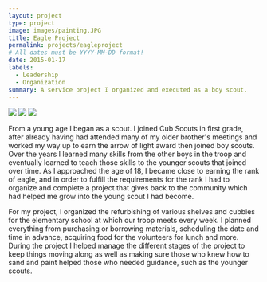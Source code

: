 ```yaml
---
layout: project
type: project
image: images/painting.JPG
title: Eagle Project
permalink: projects/eagleproject
# All dates must be YYYY-MM-DD format!
date: 2015-01-17
labels:
  - Leadership
  - Organization
summary: A service project I organized and executed as a boy scout.
---
```


<img class="ui medium right floated rounded image" src="{{ site.baseurl }}/images/sanding.JPG">
<img class="ui medium right floated rounded image" src="{{ site.baseurl }}/images/sanding2.JPG">
<img class="ui medium right floated rounded image" src="{{ site.baseurl }}/images/painting2.JPG">

From a young age I began as a scout. I joined Cub Scouts in first grade, after already having had attended many of my older brother's meetings and worked my way up to earn the arrow of light award then joined boy scouts. Over the years I learned many skills from the other boys in the troop and eventually learned to teach those skills to the younger scouts that joined over time. As I approached the age of 18, I became close to earning the rank of eagle, and in order to fulfill the requirements for the rank I had to organize and complete a project that gives back to the community which had helped me grow into the young scout I had become.

For my project, I organized the refurbishing of various shelves and cubbies for the elementary school at which our troop meets every week. I planned everything from purchasing or borrowing materials, scheduling the date and time in advance, acquiring food for the volunteers for lunch and more. During the project I helped manage the different stages of the project to keep things moving along as well as making sure those who knew how to sand and paint helped those who needed guidance, such as the younger scouts.
